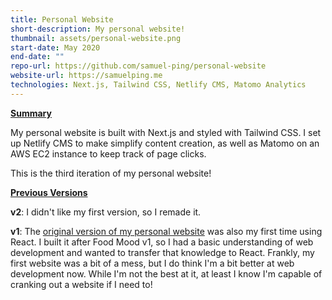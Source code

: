 ```yaml
---
title: Personal Website
short-description: My personal website!
thumbnail: assets/personal-website.png
start-date: May 2020
end-date: ""
repo-url: https://github.com/samuel-ping/personal-website
website-url: https://samuelping.me
technologies: Next.js, Tailwind CSS, Netlify CMS, Matomo Analytics
---
```


<ins>**Summary**</ins>

My personal website is built with Next.js and styled with Tailwind CSS. I set up Netlify CMS to make simplify content creation, as well as Matomo on an AWS EC2 instance to keep track of page clicks.

This is the third iteration of my personal website!

<ins>**Previous Versions**</ins>

**v2**: I didn't like my first version, so I remade it.

**v1**: The [original version of my personal website](https://samuel-ping.github.io/personal-website-v1) was also my first time using React. I built it after Food Mood v1, so I had a basic understanding of web development and wanted to transfer that knowledge to React. Frankly, my first website was a bit of a mess, but I do think I'm a bit better at web development now. While I'm not the best at it, at least I know I'm capable of cranking out a website if I need to!
